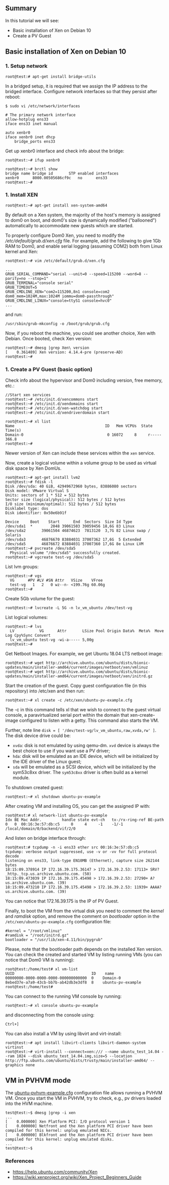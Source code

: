 ## Summary

In this tutorial we will see:
* Basic installation of Xen on Debian 10
* Create a PV Guest

## Basic installation of Xen on Debian 10

### 1. Setup network

```
root@test:# apt-get install bridge-utils
```

In a bridged setup, it is required that we assign the IP address to the bridged interface. Configure network interfaces so that they persist after reboot:

```
$ sudo vi /etc/network/interfaces

# The primary network interface
allow-hotplug ens33
iface ens33 inet manual

auto xenbr0
iface xenbr0 inet dhcp
	bridge_ports ens33
```

Get up xenbr0 interface and check info about the bridge:

```
root@test:~# ifup xenbr0

root@test:~# brctl show
bridge name	bridge id		STP enabled	interfaces
xenbr0		8000.00505686cf9c	no		ens33
root@test:~#
```

### 1. Install XEN

```
root@test:~# apt-get install xen-system-amd64
```

By default on a Xen system, the majority of the host's memory is assigned to dom0 on boot, and dom0's size is dynamically modified ("ballooned") automatically to accommodate new guests which are started.

To properly configure Dom0 Xen, you need to modify the _/etc/default/grub.d/xen.cfg_ file. For example, add the following to give 1Gb RAM to Dom0, and enable serial logging (assuming COM2) both from Linux kernel and Xen:

```
root@test:~# vim /etc/default/grub.d/xen.cfg

...
GRUB_SERIAL_COMMAND="serial --unit=0 --speed=115200 --word=8 --parity=no --stop=1"
GRUB_TERMINAL="console serial"
GRUB_TIMEOUT=5
GRUB_CMDLINE_XEN="com2=115200,8n1 console=com2 dom0_mem=1024M,max:1024M iommu=dom0-passthrough"
GRUB_CMDLINE_LINUX="console=ttyS1 console=hvc0"
...
```

and run:

```
/usr/sbin/grub-mkconfig -o /boot/grub/grub.cfg
```

Now, if you reboot the machine, you could see another choice, Xen with Debian.
Once booted, check Xen version:

```
root@test:~# dmesg |grep Xen\ version
[    0.361489] Xen version: 4.14.4-pre (preserve-AD)
root@test:~#
```

### 1. Create a PV Guest (basic option)

Check info about the hypervisor and Dom0 including version, free memory, etc.:

```
//Start xen services
root@test:~# /etc/init.d/xencommons start
root@test:~# /etc/init.d/xendomains start
root@test:~# /etc/init.d/xen-watchdog start
root@test:~# /etc/init.d/xendriverdomain start

root@test:~# xl list
Name                                        ID   Mem VCPUs	State	Time(s)
Domain-0                                     0 16072     8     r-----     366.8
root@test:~#
```

Newer version of Xen can include these services within the ``xen`` service.

Now, create a logical volume within a volume group to be used as virtual disk space by Xen DomUs.

```
root@test:~# apt-get install lvm2
root@test:~# fdisk -l
Disk /dev/sda: 40 GiB, 42949672960 bytes, 83886080 sectors
Disk model: VMware Virtual S
Units: sectors of 1 * 512 = 512 bytes
Sector size (logical/physical): 512 bytes / 512 bytes
I/O size (minimum/optimal): 512 bytes / 512 bytes
Disklabel type: dos
Disk identifier: 0x50e6b91f

Device     Boot    Start      End  Sectors  Size Id Type
/dev/sda1  *        2048 39061503 39059456 18,6G 83 Linux
/dev/sda2       39061504 46874623  7813120  3,7G 82 Linux swap / Solaris
/dev/sda3       46876670 83884031 37007362 17,6G  5 Extended
/dev/sda5       46876672 83884031 37007360 17,6G 8e Linux LVM
root@test:~# pvcreate /dev/sda5
  Physical volume "/dev/sda5" successfully created.
root@test:~# vgcreate test-vg /dev/sda5
```

List lvm groups:

```
root@test:~# vgs
  VG      #PV #LV #SN Attr   VSize    VFree
  test-vg   1   2   0 wz--n- <199.76g 60.06g
root@test:~#
```

Create 5Gb volume for the guest:
```
root@test:~# lvcreate -L 5G -n lv_vm_ubuntu /dev/test-vg
``` 
List logical volumes:

```
root@test:~# lvs
  LV           VG      Attr       LSize Pool Origin Data%  Meta%  Move Log Cpy%Sync Convert
  lv_vm_ubuntu test-vg -wi-a----- 5,00g
root@test:~#
```

Get Netboot Images. For example, we get Ubuntu 18.04 LTS netboot image:

```
root@test:~# wget http://archive.ubuntu.com/ubuntu/dists/bionic-updates/main/installer-amd64/current/images/netboot/xen/vmlinuz
root@test:~# wget http://archive.ubuntu.com/ubuntu/dists/bionic-updates/main/installer-amd64/current/images/netboot/xen/initrd.gz
```

Start the creation of the guest.
Copy guest configuration file (in this repository) into /etc/xen and then run:

```
root@test:~# xl create -c /etc/xen/ubuntu-pv-example.cfg
```

The -c in this command tells xl that we wish to connect to the guest virtual console, a paravirtualized serial port within the domain that xen-create-image configured to listen with a getty. This command also starts the VM.

Further, note line ``disk = [ '/dev/test-vg/lv_vm_ubuntu,raw,xvda,rw' ]``. The disk device drive could be:
- ``xvda``: disk is not emulated by using qemu-dm. ``xvd`` device is always the best choice to use if you want use a PV driver;
- ``hda``: disk will be emulated as an IDE device, which will be initialized by the IDE driver of the Linux guest;
- ``sda`` will be emulated as a SCSI device, which will be initialized by the sym53c8xx driver. The ``sym53c8xx`` driver is often build as a kernel module.

To shutdown created guest:
```
root@test:~# xl shutdown ubuntu-pv-example
```
After creating VM and installing OS, you can get the assigned IP with:

```
root@test:# xl network-list ubuntu-pv-example
Idx BE Mac Addr.         handle state evt-ch   tx-/rx-ring-ref BE-path
0   0  00:16:3e:57:db:c5     0     4     -1    -1/-1          /local/domain/0/backend/vif/2/0
```

And listen on bridge interface through:

```
root@test:# tcpdump -n -i ens33 ether src 00:16:3e:57:db:c5
tcpdump: verbose output suppressed, use -v or -vv for full protocol decode
listening on ens33, link-type EN10MB (Ethernet), capture size 262144 bytes
18:15:09.378914 IP 172.16.39.175.36147 > 172.16.39.2.53: 17113+ SRV? _http._tcp.us.archive.ubuntu.com. (50)
18:15:09.473039 IP 172.16.39.175.45498 > 172.16.39.2.53: 27290+ A? us.archive.ubuntu.com. (39)
18:15:09.473210 IP 172.16.39.175.45498 > 172.16.39.2.53: 11939+ AAAA? us.archive.ubuntu.com. (39)
```
You can notice that 172.16.39.175 is the IP of PV Guest.

Finally, to boot the VM from the virtual disk you need to comment the _kernel_ and _ramdisk_ option, and remove the comment on _bootloader_ option in the ``/etc/xen/ubuntu-pv-example.cfg`` configuration file:
```
#kernel = "/root/vmlinuz"
#ramdisk = "/root/initrd.gz"
bootloader = "/usr/lib/xen-4.11/bin/pygrub"
```
Please, note that the bootloader path depends on the installed Xen version.
You can check the created and started VM by listing running VMs (you can notice that Dom0 VM is running):

```
root@test:/home/test# xl vm-list
UUID                                  ID    name
00000000-0000-0000-0000-000000000000  0    Domain-0
8ebed37e-a7a9-43cb-bb7b-ab42db3e3df8  8    ubuntu-pv-example
root@test:/home/test#
```

You can connect to the running VM console by running:

```
root@test:~# xl console ubuntu-pv-example
```

and disconnecting from the console using:

```
Ctrl+]
```

You can also install a VM by using libvirt and virt-install:

```
root@test:~# apt install libvirt-clients libvirt-daemon-system virtinst
root@test:~# virt-install --connect=xen:/// --name ubuntu_test_14.04 --ram 1024 --disk ubuntu_test_14.04.img,size=5 --location http://ftp.ubuntu.com/ubuntu/dists/trusty/main/installer-amd64/ --graphics none
```

## VM in PVHVM mode

The [ubuntu-pvhvm-example.cfg](ubuntu-pvhvm-example.cfg) configuration file allows running a PVHVM VM. Once you start the VM in PVHVM, try to check, e.g., pv drivers loaded into the HVM machine.

```
test@test:~$ dmesg |grep -i xen
...
[    0.000000] Xen Platform PCI: I/O protocol version 1
[    0.000000] Netfront and the Xen platform PCI driver have been compiled for this kernel: unplug emulated NICs.
[    0.000000] Blkfront and the Xen platform PCI driver have been compiled for this kernel: unplug emulated disks.
...
test@test:~$
```

### References

- https://help.ubuntu.com/community/Xen
- https://wiki.xenproject.org/wiki/Xen_Project_Beginners_Guide


